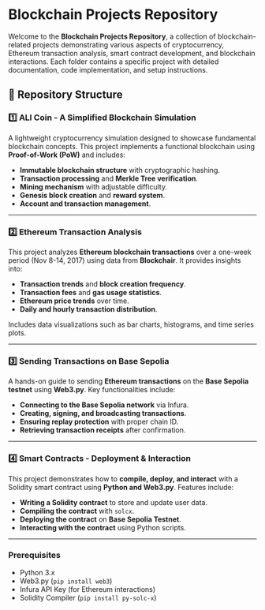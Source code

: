 # **Blockchain Projects Repository**

Welcome to the **Blockchain Projects Repository**, a collection of blockchain-related projects demonstrating various aspects of cryptocurrency, Ethereum transaction analysis, smart contract development, and blockchain interactions. Each folder contains a specific project with detailed documentation, code implementation, and setup instructions.

## 📂 **Repository Structure**

### 1️⃣ **ALI Coin - A Simplified Blockchain Simulation**
A lightweight cryptocurrency simulation designed to showcase fundamental blockchain concepts. This project implements a functional blockchain using **Proof-of-Work (PoW)** and includes:
- **Immutable blockchain structure** with cryptographic hashing.
- **Transaction processing** and **Merkle Tree verification**.
- **Mining mechanism** with adjustable difficulty.
- **Genesis block creation** and **reward system**.
- **Account and transaction management**.


---

### 2️⃣ **Ethereum Transaction Analysis**
This project analyzes **Ethereum blockchain transactions** over a one-week period (Nov 8-14, 2017) using data from **Blockchair**. It provides insights into:
- **Transaction trends** and **block creation frequency**.
- **Transaction fees** and **gas usage statistics**.
- **Ethereum price trends** over time.
- **Daily and hourly transaction distribution**.

Includes data visualizations such as bar charts, histograms, and time series plots.

---

### 3️⃣ **Sending Transactions on Base Sepolia**
A hands-on guide to sending **Ethereum transactions** on the **Base Sepolia testnet** using **Web3.py**. Key functionalities include:
- **Connecting to the Base Sepolia network** via Infura.
- **Creating, signing, and broadcasting transactions**.
- **Ensuring replay protection** with proper chain ID.
- **Retrieving transaction receipts** after confirmation.

---

### 4️⃣ **Smart Contracts - Deployment & Interaction**
This project demonstrates how to **compile, deploy, and interact** with a Solidity smart contract using **Python and Web3.py**. Features include:
- **Writing a Solidity contract** to store and update user data.
- **Compiling the contract** with `solcx`.
- **Deploying the contract** on **Base Sepolia Testnet**.
- **Interacting with the contract** using Python scripts.


---

### **Prerequisites**
- Python 3.x
- Web3.py (`pip install web3`)
- Infura API Key (for Ethereum interactions)
- Solidity Compiler (`pip install py-solc-x`)


